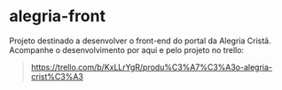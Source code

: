 # alegria-front

Projeto destinado a desenvolver o front-end do portal da Alegria Cristã.
Acompanhe o desenvolvimento por aqui e pelo projeto no trello:
> https://trello.com/b/KxLLrYgR/produ%C3%A7%C3%A3o-alegria-crist%C3%A3
